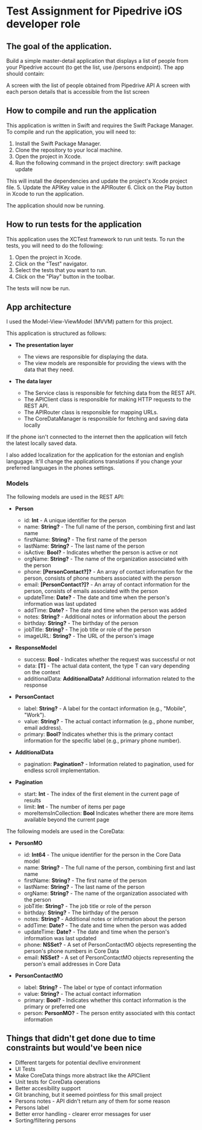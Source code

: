 # Test Assignment for Pipedrive iOS developer role

## The goal of the application.

Build a simple master-detail application that displays a list of people from your Pipedrive account (to get
the list, use /persons endpoint).
The app should contain:

A screen with the list of people obtained from Pipedrive API
A screen with each person details that is accessible from the list screen

## How to compile and run the application
This application is written in Swift and requires the Swift Package Manager. To compile and run the application, you will need to:

1. Install the Swift Package Manager.
2. Clone the repository to your local machine.
3. Open the project in Xcode.
4. Run the following command in the project directory:
swift package update

This will install the dependencies and update the project's Xcode project file.
5. Update the APIKey value in the APIRouter
6. Click on the Play button in Xcode to run the application.

The application should now be running.

## How to run tests for the application
This application uses the XCTest framework to run unit tests. To run the tests, you will need to do the following:

1. Open the project in Xcode.
2. Click on the "Test" navigator.
3. Select the tests that you want to run.
4. Click on the "Play" button in the toolbar.

The tests will now be run.

## App architecture

I used the Model-View-ViewModel (MVVM) pattern for this project.

This application is structured as follows:

* **The presentation layer**
    * The views are responsible for displaying the data.
    * The view models are responsible for providing the views with the data that they need.
    
* **The data layer**
    * The Service class is responsible for fetching data from the REST API.
    * The APIClient class is responsible for making HTTP requests to the REST API.
    * The APIRouter class is responsible for mapping URLs.
    * The CoreDataManager is responsible for fetching and saving data locally 

If the phone isn't connected to the internet then the application will fetch the latest locally saved data. 

I also added localization for the application for the estonian and english langugage. It'll change the applications translations if you change your preferred languages in the phones settings.

### Models 

The following models are used in the REST API:

* **Person**
    * id: **Int** - A unique identifier for the person
    * name: **String?** - The full name of the person, combining first and last name 
    * firstName: **String?** - The first name of the person
    * lastName: **String?** - The last name of the person
    * isActive: **Bool?** - Indicates whether the person is active or not
    * orgName: **String?** - The name of the organization associated with the person
    * phone: **[PersonContact?]?** - An array of contact information for the person, consists of phone numbers associated with the person
    * email: **[PersonContact?]?** - An array of contact information for the person, consists of emails associated with the person
    * updateTime: **Date?** - The date and time when the person's information was last updated
    * addTime: **Date?** - The date and time when the person was added
    * notes: **String?** - Additional notes or information about the person
    * birthday: **String?** - The birthday of the person
    * jobTitle: **String?** - The job title or role of the person
    * imageURL: **String?** - The URL of the person's image
    
* **ResponseModel**
    * success: **Bool** - Indicates whether the request was successful or not  
    * data: **[T]** - The actual data content, the type T can vary depending on the context
    * additionalData: **AdditionalData?** Additional information related to the response

* **PersonContact**
    * label: **String?** - A label for the contact information (e.g., "Mobile", "Work").
    * value: **String?** - The actual contact information (e.g., phone number, email address).
    * primary: **Bool?** Indicates whether this is the primary contact information for the specific label (e.g., primary phone number).
    
* **AdditionalData**
    * pagination: **Pagination?** - Information related to pagination, used for endless scroll implementation.
    
* **Pagination**
    * start: **Int** - The index of the first element in the current page of results
    * limit: **Int** - The number of items per page
    * moreItemsInCollection: **Bool** Indicates whether there are more items available beyond the current page
    
The following models are used in the CoreData:

* **PersonMO**
    * id: **Int64** - The unique identifier for the person in the Core Data model
    * name: **String?** - The full name of the person, combining first and last name
    * firstName: **String?** - The first name of the person
    * lastName: **String?** - The last name of the person
    * orgName: **String?** - The name of the organization associated with the person
    * jobTitle: **String?** - The job title or role of the person
    * birthday: **String?** - The birthday of the person
    * notes: **String?** - Additional notes or information about the person
    * addTime: **Date?** - The date and time when the person was added
    * updateTime: **Date?** - The date and time when the person's information was last updated
    * phone: **NSSet?** - A set of PersonContactMO objects representing the person's phone numbers in Core Data
    * email: **NSSet?** -  A set of PersonContactMO objects representing the person's email addresses in Core Data
    
* **PersonContactMO**
    * label: **String?** - The label or type of contact information
    * value: **String?** - The actual contact information
    * primary: **Bool?** - Indicates whether this contact information is the primary or preferred one
    * person: **PersonMO?** - The person entity associated with this contact information

## Things that didn't get done due to time constraints but would've been nice 

* Different targets for potential dev/live environment
* UI Tests
* Make CoreData things more abstract like the APIClient
* Unit tests for CoreData operations
* Better accesibility support
* Git branching, but it seemed pointless for this small project
* Persons notes - API didn't return any of them for some reason
* Persons label
* Better error handling - clearer error messages for user
* Sorting/filtering persons
